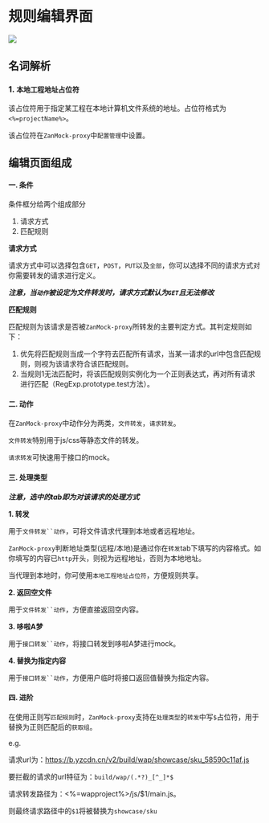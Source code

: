 # 规则编辑界面

<img src="https://img.yzcdn.cn/public_files/2017/03/06/6d63f6c6fbba25fd262fedd0f5b90608.png">

## 名词解析

### 1. `本地工程地址占位符`

该占位符用于指定某工程在本地计算机文件系统的地址。占位符格式为`<%=projectName%>`。

该占位符在`ZanMock-proxy`中`配置管理`中设置。

## 编辑页面组成

#### 一. 条件

条件框分给两个组成部分

1. 请求方式
2. 匹配规则

__请求方式__

请求方式中可以选择包含`GET`，`POST`，`PUT`以及`全部`，你可以选择不同的请求方式对你需要转发的请求进行定义。

**_注意，当`动作`被设定为文件转发时，请求方式默认为`GET`且无法修改_**

__匹配规则__

匹配规则为该请求是否被`ZanMock-proxy`所转发的主要判定方式。其判定规则如下：

1. 优先将匹配规则当成一个字符去匹配所有请求，当某一请求的url中包含匹配规则，则视为该请求符合该匹配规则。
2. 当规则1无法匹配时，将该匹配规则实例化为一个正则表达式，再对所有请求进行匹配（RegExp.prototype.test方法）。

#### 二. 动作

在`ZanMock-proxy`中动作分为两类，`文件转发`，`请求转发`。

`文件转发`特别用于js/css等静态文件的转发。

`请求转发`可快速用于接口的mock。

#### 三. 处理类型

_**注意，选中的tab即为对该请求的处理方式**_

**1. 转发**

用于`文件转发``动作`，可将文件请求代理到本地或者远程地址。

`ZanMock-proxy`判断地址类型(远程/本地)是通过你在`转发`tab下填写的内容格式。如你填写的内容已`http`开头，则视为远程地址，否则为本地地址。

当代理到本地时，你可使用`本地工程地址占位符`，方便规则共享。

**2. 返回空文件**

用于`文件转发``动作`，方便直接返回空内容。

**3. 哆啦A梦**

用于`接口转发``动作`，将接口转发到哆啦A梦进行mock。

**4. 替换为指定内容**

用于`接口转发``动作`，方便用户临时将接口返回值替换为指定内容。

#### 四. 进阶

在使用正则写`匹配规则`时，`ZanMock-proxy`支持在`处理类型`的`转发`中写`$`占位符，用于替换为正则匹配后的`获取组`。

e.g.

请求url为：https://b.yzcdn.cn/v2/build/wap/showcase/sku_58590c11af.js

要拦截的请求的url特征为：`build/wap/(.*?)_[^_]*$`

请求转发路径为：<%=wapproject%>/js/$1/main.js。

则最终请求路径中的`$1`将被替换为`showcase/sku`
